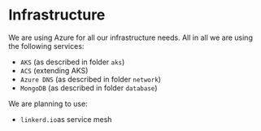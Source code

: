 # Infrastructure
We are using Azure for all our infrastructure needs. All in all we are using the following services:
* `AKS` (as described in folder `aks`)
* `ACS` (extending AKS)
* `Azure DNS` (as described in folder `network`)
* `MongoDB` (as described in folder `database`)

We are planning to use:
* `linkerd.io`as service mesh